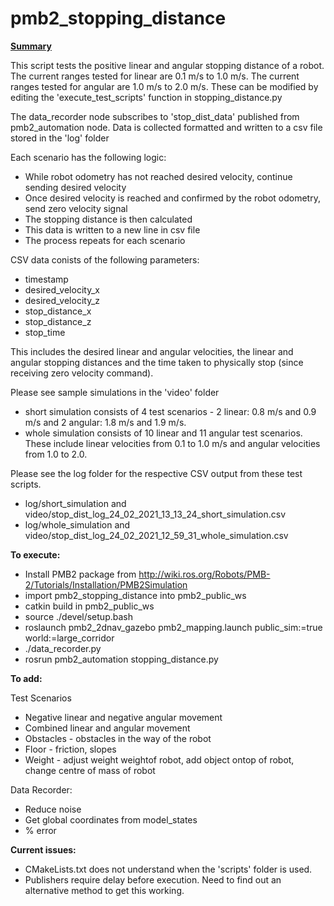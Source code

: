 # pmb2_stopping_distance

<u><strong>Summary</strong></u>

This script tests the positive linear and angular stopping distance of a robot. 
The current ranges tested for linear are 0.1 m/s to 1.0 m/s.
The current ranges tested for angular are 1.0 m/s to 2.0 m/s.
These can be modified by editing the 'execute_test_scripts' function in stopping_distance.py

The data_recorder node subscribes to 'stop_dist_data' published from pmb2_automation node. 
Data is collected formatted and written to a csv file stored in the 'log' folder

Each scenario has the following logic:
* While robot odometry has not reached desired velocity, continue sending desired velocity
* Once desired velocity is reached and confirmed by the robot odometry, send zero velocity signal
* The stopping distance is then calculated
* This data is written to a new line in csv file
* The process repeats for each scenario

CSV data conists of the following parameters:

* timestamp
* desired_velocity_x
* desired_velocity_z
* stop_distance_x
* stop_distance_z
* stop_time

This includes the desired linear and angular velocities, the linear and angular stopping distances and the time taken to physically stop (since receiving zero velocity command).

Please see sample simulations in the 'video' folder

* short simulation consists of 4 test scenarios - 2 linear: 0.8 m/s and 0.9 m/s and 2 angular: 1.8 m/s and 1.9 m/s. 
* whole simulation consists of 10 linear and 11 angular test scenarios. These include linear velocities from 0.1 to 1.0 m/s and angular velocities from 1.0 to 2.0.

Please see the log folder for the respective CSV output from these test scripts.

* log/short_simulation and video/stop_dist_log_24_02_2021_13_13_24_short_simulation.csv
* log/whole_simulation and video/stop_dist_log_24_02_2021_12_59_31_whole_simulation.csv

<strong>To execute:</strong>

* Install PMB2 package from http://wiki.ros.org/Robots/PMB-2/Tutorials/Installation/PMB2Simulation
* import pmb2_stopping_distance into pmb2_public_ws
* catkin build in pmb2_public_ws
* source ./devel/setup.bash
* roslaunch pmb2_2dnav_gazebo pmb2_mapping.launch public_sim:=true world:=large_corridor
* ./data_recorder.py
* rosrun pmb2_automation stopping_distance.py

<strong>To add:</strong>

Test Scenarios
* Negative linear and negative angular movement
* Combined linear and angular movement
* Obstacles - obstacles in the way of the robot
* Floor - friction, slopes
* Weight -  adjust weight weightof robot, add object ontop of robot, change centre of mass of robot

Data Recorder:

* Reduce noise
* Get global coordinates from model_states
* % error

<strong>Current issues:</strong>

* CMakeLists.txt does not understand when the 'scripts' folder is used.
* Publishers require delay before execution. Need to find out an alternative method to get this working.
